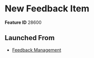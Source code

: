 # New Feedback Item

**Feature ID** 28600

## Launched From

- [Feedback Management](Feedback%20Management.md)











































































